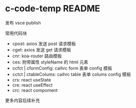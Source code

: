 # c-code-temp README

发布
vsce publish

常用代码块

-   cpost: axios 发送 post 请求模板
-   cget: axios 发送 get 请求模板
-   cnr: koa-router 路由模板
-   ces: 附带属性 styleName 的 html 元素
-   ccfct | cformConfig: caihrc form 表单 config 模板
-   cctct | ctableColums: caihrc table 表单 colums config 模板
-   crs: react useState
-   cre: react useEffect
-   crc: react compoment

更多内容后续补充
